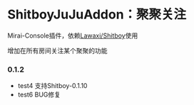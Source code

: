 # ShitboyJuJuAddon：聚聚关注

Mirai-Console插件，依赖[Lawaxi/Shitboy](https://github.com/Lawaxi/ShitBoy)使用

增加在所有房间关注某个聚聚的功能

### 0.1.2

- test4 支持Shitboy-0.1.10
- test6 BUG修复